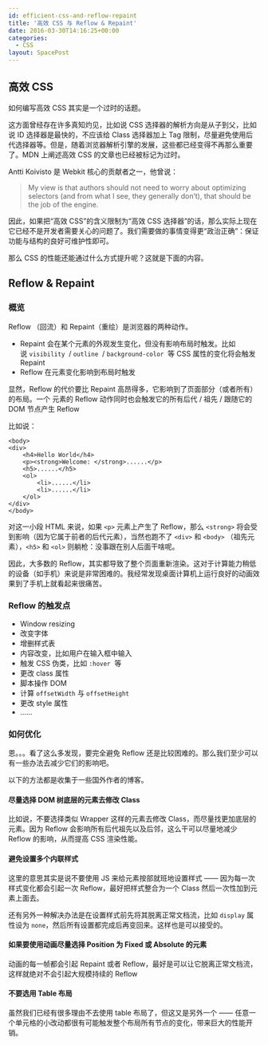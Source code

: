 ```yaml
---
id: efficient-css-and-reflow-repaint
title: '高效 CSS 与 Reflow & Repaint'
date: 2016-03-30T14:16:25+00:00
categories:
  - CSS
layout: SpacePost
---
```




## 高效 CSS

如何编写高效 CSS 其实是一个过时的话题。

这方面曾经存在许多真知灼见，比如说 CSS 选择器的解析方向是从子到父，比如说 ID 选择器是最快的，不应该给 Class 选择器加上 Tag 限制，尽量避免使用后代选择器等。但是，随着浏览器解析引擎的发展，这些都已经变得不再那么重要了。MDN 上阐述高效 CSS 的文章也已经被标记为过时。

Antti Koivisto 是 Webkit 核心的贡献者之一，他曾说：

> My view is that authors should not need to worry about optimizing selectors (and from what I see, they generally don’t), that should be the job of the engine.

因此，如果把“高效 CSS”的含义限制为“高效 CSS 选择器”的话，那么实际上现在它已经不是开发者需要关心的问题了。我们需要做的事情变得更“政治正确”：保证功能与结构的良好可维护性即可。

那么 CSS 的性能还能通过什么方式提升呢？这就是下面的内容。

<!--more-->

## Reflow & Repaint

### 概览

Reflow （回流）和 Repaint（重绘）是浏览器的两种动作。

  * Repaint 会在某个元素的外观发生变化，但没有影响布局时触发。比如说 `visibility`  / `outline`  / `background-color`  等 CSS 属性的变化将会触发 Repaint
  * Reflow 在元素变化影响到布局时触发

显然，Reflow 的代价要比 Repaint 高昂得多，它影响到了页面部分（或者所有）的布局。一个 元素的 Reflow 动作同时也会触发它的所有后代 / 祖先 / 跟随它的 DOM 节点产生 Reflow

比如说：

```
<body>
<div>
	<h4>Hello World</h4>
	<p><strong>Welcome: </strong>......</p>
	<h5>......</h5>
	<ol>
		<li>......</li>
		<li>......</li>
	</ol>
</div>
</body>
```

对这一小段 HTML 来说，如果 `<p>` 元素上产生了 Reflow，那么 `<strong>` 将会受到影响（因为它属于前者的后代元素），当然也跑不了 `<div>` 和 `<body>` （祖先元素），`<h5>` 和 `<ol>` 则躺枪：没事跟在别人后面干啥呢。

因此，大多数的 Reflow，其实都导致了整个页面重新渲染。这对于计算能力稍低的设备（如手机）来说是非常困难的。我经常发现桌面计算机上运行良好的动画效果到了手机上就看起来很痛苦。

### Reflow 的触发点

  * Window resizing
  * 改变字体
  * 增删样式表
  * 内容改变，比如用户在输入框中输入
  * 触发 CSS 伪类，比如 `:hover`  等
  * 更改 class 属性
  * 脚本操作 DOM
  * 计算 `offsetWidth` 与 `offsetHeight`
  * 更改 style 属性
  * &#8230;&#8230;

### 如何优化

恩。。。看了这么多发现，要完全避免 Reflow 还是比较困难的。那么我们至少可以有一些办法去减少它们的影响吧。

以下的方法都是收集于一些国外作者的博客。

#### 尽量选择 DOM 树底层的元素去修改 Class

比如说，不要选择类似 Wrapper 这样的元素去修改 Class，而尽量找更加底层的元素。因为 Reflow 会影响所有后代祖先以及后邻，这么干可以尽量地减少 Reflow 的影响，从而提高 CSS 渲染性能。

#### 避免设置多个内联样式

这里的意思其实是说不要使用 JS 来给元素按部就班地设置样式 —— 因为每一次样式变化都会引起一次 Reflow，最好把样式整合为一个 Class 然后一次性加到元素上面去。

还有另外一种解决办法是在设置样式前先将其脱离正常文档流，比如 `display` 属性设为 `none`，然后所有设置都完成后再变回来。这样也是可以接受的。

#### 如果要使用动画尽量选择 Position 为 Fixed 或 Absolute 的元素

动画的每一帧都会引起 Repaint 或者 Reflow，最好是可以让它脱离正常文档流，这样就绝对不会引起大规模持续的 Reflow

#### 不要选用 Table 布局

虽然我们已经有很多理由不去使用 table 布局了，但这又是另外一个 —— 任意一个单元格的小改动都很有可能触发整个布局所有节点的变化，带来巨大的性能开销。

&nbsp;
